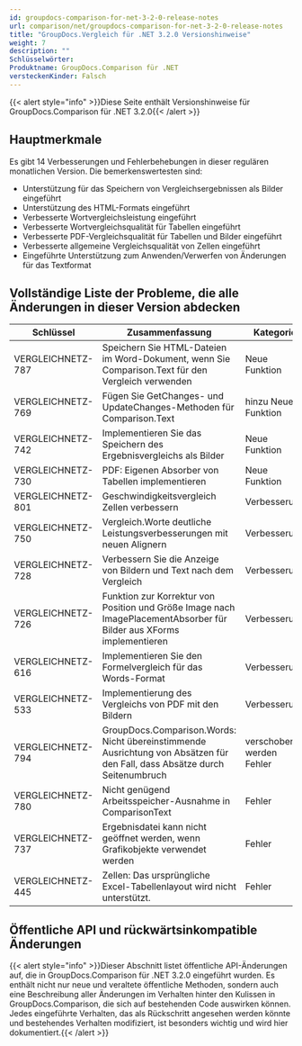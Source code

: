 ```yaml
---
id: groupdocs-comparison-for-net-3-2-0-release-notes
url: comparison/net/groupdocs-comparison-for-net-3-2-0-release-notes
title: "GroupDocs.Vergleich für .NET 3.2.0 Versionshinweise"
weight: 7
description: ""
Schlüsselwörter:
Produktname: GroupDocs.Comparison für .NET
versteckenKinder: Falsch
---
```

{{< alert style="info" >}}Diese Seite enthält Versionshinweise für GroupDocs.Comparison für .NET 3.2.0{{< /alert >}}

## Hauptmerkmale

Es gibt 14 Verbesserungen und Fehlerbehebungen in dieser regulären monatlichen Version. Die bemerkenswertesten sind:

* Unterstützung für das Speichern von Vergleichsergebnissen als Bilder eingeführt
* Unterstützung des HTML-Formats eingeführt
* Verbesserte Wortvergleichsleistung eingeführt
* Verbesserte Wortvergleichsqualität für Tabellen eingeführt
* Verbesserte PDF-Vergleichsqualität für Tabellen und Bilder eingeführt
* Verbesserte allgemeine Vergleichsqualität von Zellen eingeführt
* Eingeführte Unterstützung zum Anwenden/Verwerfen von Änderungen für das Textformat

## Vollständige Liste der Probleme, die alle Änderungen in dieser Version abdecken

| Schlüssel | Zusammenfassung | Kategorie |
| --- | --- | --- |
| VERGLEICHNETZ-787 | Speichern Sie HTML-Dateien im Word-Dokument, wenn Sie Comparison.Text für den Vergleich verwenden | Neue Funktion |
| VERGLEICHNETZ-769 | Fügen Sie GetChanges- und UpdateChanges-Methoden für Comparison.Text | hinzu Neue Funktion |
| VERGLEICHNETZ-742 | Implementieren Sie das Speichern des Ergebnisvergleichs als Bilder | Neue Funktion |
| VERGLEICHNETZ-730 | PDF: Eigenen Absorber von Tabellen implementieren | Neue Funktion |
| VERGLEICHNETZ-801 | Geschwindigkeitsvergleich Zellen verbessern | Verbesserung |
| VERGLEICHNETZ-750 | Vergleich.Worte deutliche Leistungsverbesserungen mit neuen Alignern | Verbesserung |
| VERGLEICHNETZ-728 | Verbessern Sie die Anzeige von Bildern und Text nach dem Vergleich | Verbesserung |
| VERGLEICHNETZ-726 | Funktion zur Korrektur von Position und Größe Image nach ImagePlacementAbsorber für Bilder aus XForms implementieren | Verbesserung |
| VERGLEICHNETZ-616 | Implementieren Sie den Formelvergleich für das Words-Format | Verbesserung |
| VERGLEICHNETZ-533 | Implementierung des Vergleichs von PDF mit den Bildern | Verbesserung |
| VERGLEICHNETZ-794 | GroupDocs.Comparison.Words: Nicht übereinstimmende Ausrichtung von Absätzen für den Fall, dass Absätze durch Seitenumbruch | verschoben werden Fehler |
| VERGLEICHNETZ-780 | Nicht genügend Arbeitsspeicher-Ausnahme in ComparisonText | Fehler |
| VERGLEICHNETZ-737 | Ergebnisdatei kann nicht geöffnet werden, wenn Grafikobjekte verwendet werden | Fehler |
| VERGLEICHNETZ-445 | Zellen: Das ursprüngliche Excel-Tabellenlayout wird nicht unterstützt. | Fehler |

  


  



## Öffentliche API und rückwärtsinkompatible Änderungen

{{< alert style="info" >}}Dieser Abschnitt listet öffentliche API-Änderungen auf, die in GroupDocs.Comparison für .NET 3.2.0 eingeführt wurden. Es enthält nicht nur neue und veraltete öffentliche Methoden, sondern auch eine Beschreibung aller Änderungen im Verhalten hinter den Kulissen in GroupDocs.Comparison, die sich auf bestehenden Code auswirken können. Jedes eingeführte Verhalten, das als Rückschritt angesehen werden könnte und bestehendes Verhalten modifiziert, ist besonders wichtig und wird hier dokumentiert.{{< /alert >}}

